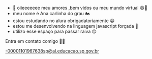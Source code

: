 - 👋 oiieeeeeee meu amores ,bem vidos ou meu mundo virtual 😄🥳
- meu nome é Ana carlinha do grau 🏍️
- estou estudando no alura obrigadatoriamente 😁
- estou me desenvolvendo na linguagem javascript forçada 🤗
- utilizo esse espaço para passar raiva 😡


Entra em contato comigo 🤗😁

-00001101967638sp@al.educacao.sp.gov.br 

<!---
Ana015016/Ana015016 is a ✨ special ✨ repository because its `README.md` (this file) appears on your GitHub profile.
You can click the Preview link to take a look at your changes.
--->
